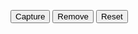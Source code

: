 <script>
    let currentPoint = { 
        latitude:0, 
        longitude:0 
    };

    let points = [];


    function capture(){
        var point = {
            latitude: 0,
            longitude:0
        };

        point.latitude = currentPoint.latitude;
        point.longitude = currentPoint.longitude;

        points.push(point);
        drawPoints();

        if(points.length >=2){
            var alphaA = points[points.length-2].longitude;
            var alphaB = points[points.length-1].longitude;
            var phiA = points[points.length-2].latitude;
            var phiB = points[points.length-1].latitude;

            var delta = alphaB - alphaA ;
            var distance = Math.acos( (Math.sin(phiA) * Math.sin(phiB)) + (Math.cos(phiA) * Math.cos(phiB) * Math.cos(delta)) ) * 6378.137;
            drawDistance(distance);
        }
    }

    function reset(){
        points = [];
        drawPoints();
    }

    function remove(){
        points.pop();
        drawPoints();
    }

    function drawPoints(){
        document.getElementById('points').innerHTML = "";
        points.forEach(element => {
            document.getElementById('points').innerHTML += "latitude = " + element.latitude + " longitude = " + element.longitude + "<br>"
        });
    }

    function drawDistance(distance){
        document.getElementById('distance').innerHTML = distance + " km";
    }

    function getPosition(){
        navigator.geolocation.watchPosition(
            function(position){
                currentPoint.latitude = position.coords.latitude;
                currentPoint.longitude = position.coords.longitude;
                document.getElementById('position').innerHTML = "latitude = " + currentPoint.latitude + " longitude = " + currentPoint.longitude;
            }, 
            function(){ 
                document.getElementById('position').innerHTML = "Erreur de geolocalisation :("; 
            }, 
            {
                timeout:3000, 
                enableHighAccuracy:true, 
                maximumAge:1000
            }
        );
    }

    if("geolocation" in navigator){  
        getPosition();
    }
    else{
        document.getElementById('position').innerHTML = "la géolocalisation n'est pas disponible :(";
    }
</script>
<button onclick="capture()">Capture</button>
<button onclick="remove()">Remove</button>
<button onclick="reset()">Reset</button>
<span id="position"></span><br>
<span id="points"></span>
<span id="distance"></span>
